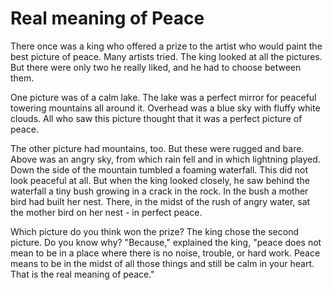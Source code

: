 Real meaning of Peace
======
There once was a king who offered a prize to the artist who would paint the best picture of peace. Many artists tried. The king looked at all the pictures. But there were only two he really liked, and he had to choose between them.

One picture was of a calm lake. The lake was a perfect mirror for peaceful towering mountains all around it. Overhead was a blue sky with fluffy white clouds. All who saw this picture thought that it was a perfect picture of peace.

The other picture had mountains, too. But these were rugged and bare. Above was an angry sky, from which rain fell and in which lightning played. Down the side of the mountain tumbled a foaming waterfall. This did not look peaceful at all.
But when the king looked closely, he saw behind the waterfall a tiny bush growing in a crack in the rock. In the bush a mother bird had built her nest. There, in the midst of the rush of angry water, sat the mother bird on her nest - in perfect peace.

Which picture do you think won the prize? The king chose the second picture. Do you know why?
"Because," explained the king, "peace does not mean to be in a place where there is no noise, trouble, or hard work. Peace means to be in the midst of all those things and still be calm in your heart. That is the real meaning of peace." 
